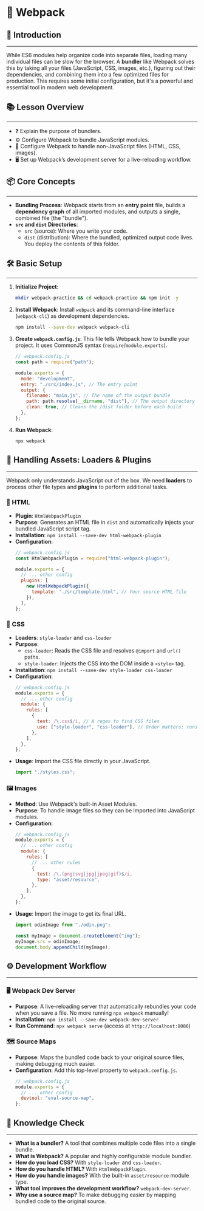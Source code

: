 # 🚀 Webpack

## 📝 Introduction

-----

While ES6 modules help organize code into separate files, loading many individual files can be slow for the browser. A **bundler** like Webpack solves this by taking all your files (JavaScript, CSS, images, etc.), figuring out their dependencies, and combining them into a few optimized files for production. This requires some initial configuration, but it's a powerful and essential tool in modern web development.

## 📚 Lesson Overview

-----

  * ❓ Explain the purpose of bundlers.
  * ⚙️ Configure Webpack to bundle JavaScript modules.
  * 🎨 Configure Webpack to handle non-JavaScript files (HTML, CSS, images).
  * 🖥️ Set up Webpack’s development server for a live-reloading workflow.

## 📦 Core Concepts

-----

  * **Bundling Process**: Webpack starts from an **entry point** file, builds a **dependency graph** of all imported modules, and outputs a single, combined file (the "bundle").
  * **`src` and `dist` Directories**:
      * `src` (source): Where you write your code.
      * `dist` (distribution): Where the bundled, optimized output code lives. You deploy the contents of this folder.

## 🛠️ Basic Setup

-----

1.  **Initialize Project**:
    ```bash
    mkdir webpack-practice && cd webpack-practice && npm init -y
    ```
2.  **Install Webpack**: Install `webpack` and its command-line interface (`webpack-cli`) as development dependencies.
    ```bash
    npm install --save-dev webpack webpack-cli
    ```
3.  **Create `webpack.config.js`**: This file tells Webpack how to bundle your project. It uses CommonJS syntax (`require`/`module.exports`).
    ```javascript
    // webpack.config.js
    const path = require("path");

    module.exports = {
      mode: "development",
      entry: "./src/index.js", // The entry point
      output: {
        filename: "main.js", // The name of the output bundle
        path: path.resolve(__dirname, "dist"), // The output directory
        clean: true, // Cleans the /dist folder before each build
      },
    };
    ```
4.  **Run Webpack**:
    ```bash
    npx webpack
    ```

## 🧩 Handling Assets: Loaders & Plugins

-----

Webpack only understands JavaScript out of the box. We need **loaders** to process other file types and **plugins** to perform additional tasks.

### 📄 HTML

  * **Plugin**: `HtmlWebpackPlugin`
  * **Purpose**: Generates an HTML file in `dist` and automatically injects your bundled JavaScript script tag.
  * **Installation**: `npm install --save-dev html-webpack-plugin`
  * **Configuration**:
    ```javascript
    // webpack.config.js
    const HtmlWebpackPlugin = require("html-webpack-plugin");

    module.exports = {
      // ... other config
      plugins: [
        new HtmlWebpackPlugin({
          template: "./src/template.html", // Your source HTML file
        }),
      ],
    };
    ```

### 🎨 CSS

  * **Loaders**: `style-loader` and `css-loader`
  * **Purpose**:
      * `css-loader`: Reads the CSS file and resolves `@import` and `url()` paths.
      * `style-loader`: Injects the CSS into the DOM inside a `<style>` tag.
  * **Installation**: `npm install --save-dev style-loader css-loader`
  * **Configuration**:
    ```javascript
    // webpack.config.js
    module.exports = {
      // ... other config
      module: {
        rules: [
          {
            test: /\.css$/i, // A regex to find CSS files
            use: ["style-loader", "css-loader"], // Order matters: runs right-to-left!
          },
        ],
      },
    };
    ```
  * **Usage**: Import the CSS file directly in your JavaScript.
    ```javascript
    import "./styles.css";
    ```

### 🖼️ Images

  * **Method**: Use Webpack's built-in Asset Modules.
  * **Purpose**: To handle image files so they can be imported into JavaScript modules.
  * **Configuration**:
    ```javascript
    // webpack.config.js
    module.exports = {
      // ... other config
      module: {
        rules: [
          // ... other rules
          {
            test: /\.(png|svg|jpg|jpeg|gif)$/i,
            type: "asset/resource",
          },
        ],
      },
    };
    ```
  * **Usage**: Import the image to get its final URL.
    ```javascript
    import odinImage from "./odin.png";

    const myImage = document.createElement("img");
    myImage.src = odinImage;
    document.body.appendChild(myImage);
    ```

## ⚙️ Development Workflow

-----

### 🖥️ Webpack Dev Server

  * **Purpose**: A live-reloading server that automatically rebundles your code when you save a file. No more running `npx webpack` manually\!
  * **Installation**: `npm install --save-dev webpack-dev-server`
  * **Run Command**: `npx webpack serve` (access at `http://localhost:8080`)

### 🗺️ Source Maps

  * **Purpose**: Maps the bundled code back to your original source files, making debugging much easier.
  * **Configuration**: Add this top-level property to `webpack.config.js`.
    ```javascript
    // webpack.config.js
    module.exports = {
      // ... other config
      devtool: "eval-source-map",
    };
    ```

## 🧠 Knowledge Check

-----

  * **What is a bundler?** A tool that combines multiple code files into a single bundle.
  * **What is Webpack?** A popular and highly configurable module bundler.
  * **How do you load CSS?** With `style-loader` and `css-loader`.
  * **How do you handle HTML?** With `HtmlWebpackPlugin`.
  * **How do you handle images?** With the built-in `asset/resource` module type.
  * **What tool improves the development workflow?** `webpack-dev-server`.
  * **Why use a source map?** To make debugging easier by mapping bundled code to the original source.